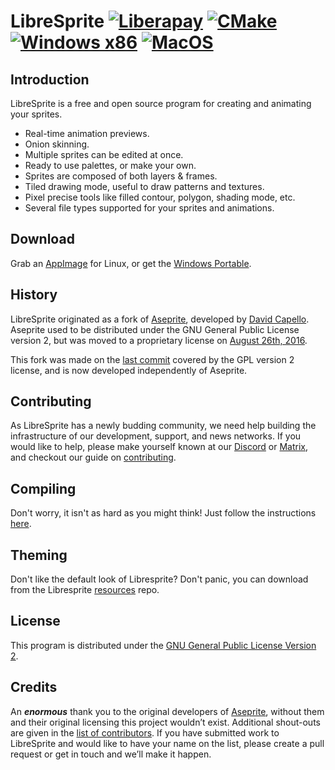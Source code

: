 # LibreSprite [![Liberapay](https://i.imgur.com/UOLKpPA.png "Support our work")](https://liberapay.com/LibreSprite/) [![CMake](https://github.com/LibreSprite/LibreSprite/actions/workflows/cmake.yml/badge.svg)](https://github.com/LibreSprite/LibreSprite/actions/workflows/cmake.yml) [![Windows x86](https://github.com/LibreSprite/LibreSprite/actions/workflows/cmakeWin32.yml/badge.svg?branch=master)](https://github.com/LibreSprite/LibreSprite/actions/workflows/cmakeWin32.yml) [![MacOS](https://github.com/LibreSprite/LibreSprite/actions/workflows/cmakeMacOs.yml/badge.svg)](https://github.com/LibreSprite/LibreSprite/actions/workflows/cmakeMacOs.yml)

## Introduction
LibreSprite is a free and open source program for creating and animating your sprites.
* Real-time animation previews.
* Onion skinning.
* Multiple sprites can be edited at once.
* Ready to use palettes, or make your own.
* Sprites are composed of both layers & frames.
* Tiled drawing mode, useful to draw patterns and textures.
* Pixel precise tools like filled contour, polygon, shading mode, etc.
* Several file types supported for your sprites and animations.

## Download
Grab an [AppImage](https://github.com/LibreSprite/LibreSprite/releases/latest) for Linux, or get the [Windows Portable](https://github.com/LibreSprite/LibreSprite/releases/latest).

## History
LibreSprite originated as a fork of [Aseprite](https://www.aseprite.org), developed by [David Capello](https://github.com/dacap). Aseprite used to be distributed under the GNU General Public License version 2, but was moved to a proprietary license on [August 26th, 2016](https://github.com/aseprite/aseprite/commit/5ecc356a41c8e29977f8608d8826489d24f5fa6c).

This fork was made on the [last commit](https://github.com/aseprite/aseprite/commit/03be4aa23db465219962f4c62410f628e7392545) covered by the GPL version 2 license, and is now developed independently of Aseprite.

## Contributing
As LibreSprite has a newly budding community, we need help building the infrastructure of our development, support, and news networks. If you would like to help, please make yourself known at our [Discord](https://discord.gg/95gbyU5) or [Matrix](https://matrix.to/#/%23libresprite:matrix.org), and checkout our guide on [contributing](CONTRIBUTING.md).

## Compiling
Don't worry, it isn't as hard as you might think! Just follow the instructions [here](INSTALL.md).

## Theming
Don't like the default look of Libresprite? Don't panic, you can download from the Libresprite [resources](https://libresprite.github.io/#!/resources) repo. 

## License
This program is distributed under the [GNU General Public License Version 2](LICENSE.txt).

## Credits
An ***enormous*** thank you to the original developers of [Aseprite](https://www.aseprite.org), without them and their original licensing this project wouldn’t exist. Additional shout-outs are given in the [list of contributors](CONTRIBUTORS.md). If you have submitted work to LibreSprite and would like to have your name on the list, please create a pull request or get in touch and we’ll make it happen.
